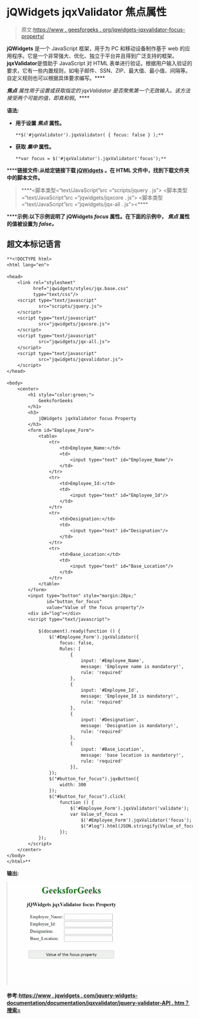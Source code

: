 # jQWidgets jqxValidator 焦点属性

> 原文:[https://www . geesforgeks . org/jqwidgets-jqxvalidator-focus-property/](https://www.geeksforgeeks.org/jqwidgets-jqxvalidator-focus-property/)

**jQWidgets** 是一个 JavaScript 框架，用于为 PC 和移动设备制作基于 web 的应用程序。它是一个非常强大、优化、独立于平台并且得到广泛支持的框架。****jqxValidator****是借助于 JavaScript 对 HTML 表单进行验证。根据用户输入验证的要求，它有一些内置规则，如电子邮件、SSN、ZIP、最大值、最小值、间隔等。自定义规则也可以根据具体要求编写。****

*******焦点*** 属性用于设置或获取指定的 jqxValidator 是否聚焦第一个无效输入。该方法接受两个可能的值，即*真*和*假*。****

******语法:******

*   ****用于设置 ***焦点*** 属性。****

    ```
    **$('#jqxValidator').jqxValidator( { focus: false } );** 
    ```

*   ****获取 ***集中*** 属性。****

    ```
    **var focus = $('#jqxValidator').jqxValidator('focus');** 
    ```

******链接文件:**从给定链接下载 [jQWidgets](https://www.jqwidgets.com/download/) 。在 HTML 文件中，找到下载文件夹中的脚本文件。****

> <link rel="”stylesheet”" href="”jqwidgets/styles/jqx.base.css”" type="”text/css”"> ****<脚本类型=“text/JavaScript”src =“scripts/jquery . js”></脚本>
> <脚本类型=“text/JavaScript”src =“jqwidgets/jqxcore . js”></脚本>
> <脚本类型=“text/JavaScript”src =“jqwidgets/jqx-all . js”><****

******示例:**以下示例说明了 jQWidgets ***focus*** 属性。在下面的示例中， ***焦点*** 属性的值被设置为 *false。*****

## ****超文本标记语言****

```
**<!DOCTYPE html>
<html lang="en">

<head>
    <link rel="stylesheet" 
          href="jqwidgets/styles/jqx.base.css" 
          type="text/css"/>
    <script type="text/javascript" 
            src="scripts/jquery.js">
    </script>
    <script type="text/javascript" 
            src="jqwidgets/jqxcore.js">
    </script>
    <script type="text/javascript" 
            src="jqwidgets/jqx-all.js">
    </script>
    <script type="text/javascript" 
            src="jqwidgets/jqxvalidator.js">
    </script>
</head>

<body>
    <center>
        <h1 style="color:green;">
            GeeksforGeeks
        </h1>
        <h3>
            jQWidgets jqxValidator focus Property
        </h3>
        <form id="Employee_Form">
            <table>
                <tr>
                    <td>Employee_Name:</td>
                    <td>
                        <input type="text" id="Employee_Name"/>
                    </td>
                </tr>
                <tr>
                    <td>Employee_Id:</td>
                    <td>
                        <input type="text" id="Employee_Id"/>
                    </td>
                </tr>
                <tr>
                    <td>Designation:</td>
                    <td>
                        <input type="text" id="Designation"/>
                    </td>
                </tr>
                <tr>
                    <td>Base_Location:</td>
                    <td>
                        <input type="text" id="Base_Location"/>
                    </td>
                </tr>
            </table>
        </form>
        <input type="button" style="margin:28px;" 
               id="button_for_focus" 
               value="Value of the focus property"/>
        <div id="log"></div>
        <script type="text/javascript">

            $(document).ready(function () {
                $('#Employee_Form').jqxValidator({
                    focus: false,
                    Rules: [
                        {
                            input: '#Employee_Name',
                            message: 'Employee name is mandatory!',
                            rule: 'required'
                        },
                        {
                            input: '#Employee_Id',
                            message: 'Employee_Id is mandatory!',
                            rule: 'required'
                        },
                        {
                            input: '#Designation',
                            message: 'Designation is mandatory!',
                            rule: 'required'
                        },
                        {
                            input: '#Base_Location',
                            message: 'base location is mandatory!',
                            rule: 'required'
                        }],
                });
                $("#button_for_focus").jqxButton({
                    width: 300
                });
                $("#button_for_focus").click(
                    function () {
                        $('#Employee_Form').jqxValidator('validate');
                        var Value_of_focus =
                            $('#Employee_Form').jqxValidator('focus');
                            $("#log").html(JSON.stringify(Value_of_focus));
                    });
            });
        </script>
    </center>
</body>
</html>**
```

******输出:******

****![](img/dd351af43be052aed99ee5581036388a.png)****

******参考:**[https://www . jqwidgets . com/jquery-widgets-documentation/documentation/jqxvalidator/jquery-validator-API . htm？搜索=](https://www.jqwidgets.com/jquery-widgets-documentation/documentation/jqxvalidator/jquery-validator-api.htm?search=)****